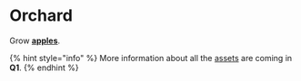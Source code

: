 # Orchard

Grow [**apples**](../../gameplay/assets/apples.md).

{% hint style="info" %}
More information about all the [assets](../../gameplay/assets/) are coming in **Q1**.
{% endhint %}
